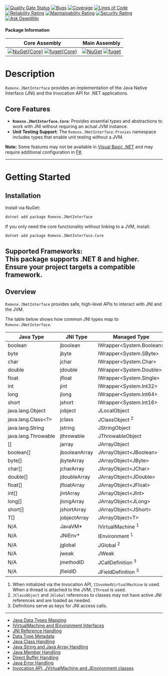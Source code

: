 [![Quality Gate Status](https://sonarcloud.io/api/project_badges/measure?project=josephmoresena_Rxmxnx.JNetInterface&metric=alert_status)](https://sonarcloud.io/summary/new_code?id=josephmoresena_Rxmxnx.JNetInterface)
[![Bugs](https://sonarcloud.io/api/project_badges/measure?project=josephmoresena_Rxmxnx.JNetInterface&metric=bugs)](https://sonarcloud.io/summary/new_code?id=josephmoresena_Rxmxnx.JNetInterface)
[![Coverage](https://sonarcloud.io/api/project_badges/measure?project=josephmoresena_Rxmxnx.JNetInterface&metric=coverage)](https://sonarcloud.io/summary/new_code?id=josephmoresena_Rxmxnx.JNetInterface)
[![Lines of Code](https://sonarcloud.io/api/project_badges/measure?project=josephmoresena_Rxmxnx.JNetInterface&metric=ncloc)](https://sonarcloud.io/summary/new_code?id=josephmoresena_Rxmxnx.JNetInterface)
[![Reliability Rating](https://sonarcloud.io/api/project_badges/measure?project=josephmoresena_Rxmxnx.JNetInterface&metric=reliability_rating)](https://sonarcloud.io/summary/new_code?id=josephmoresena_Rxmxnx.JNetInterface)
[![Maintainability Rating](https://sonarcloud.io/api/project_badges/measure?project=josephmoresena_Rxmxnx.JNetInterface&metric=sqale_rating)](https://sonarcloud.io/summary/new_code?id=josephmoresena_Rxmxnx.JNetInterface)
[![Security Rating](https://sonarcloud.io/api/project_badges/measure?project=josephmoresena_Rxmxnx.JNetInterface&metric=security_rating)](https://sonarcloud.io/summary/new_code?id=josephmoresena_Rxmxnx.JNetInterface)
[![Ask DeepWiki](https://deepwiki.com/badge.svg)](https://deepwiki.com/josephmoresena/Rxmxnx.JNetInterface)

#### Package Information

| **Core Assembly**                                                                                                                                                                                                                                                                    | **Main Assembly**                                                                                                                                                                                                                                    |
|--------------------------------------------------------------------------------------------------------------------------------------------------------------------------------------------------------------------------------------------------------------------------------------|------------------------------------------------------------------------------------------------------------------------------------------------------------------------------------------------------------------------------------------------------|
| [![NuGet(Core)](https://img.shields.io/nuget/v/Rxmxnx.JNetInterface.Core)](https://www.nuget.org/packages/Rxmxnx.JNetInterface.Core/) [![fuget(Core)](https://www.fuget.org/packages/Rxmxnx.JNetInterface.Core/badge.svg)](https://www.fuget.org/packages/Rxmxnx.JNetInterface.Core) | [![NuGet](https://img.shields.io/nuget/v/Rxmxnx.JNetInterface)](https://www.nuget.org/packages/Rxmxnx.JNetInterface/) [![fuget](https://www.fuget.org/packages/Rxmxnx.JNetInterface/badge.svg)](https://www.fuget.org/packages/Rxmxnx.JNetInterface) |

# Description

`Rxmxnx.JNetInterface` provides an implementation of the Java Native Interface (JNI) and the Invocation API for .NET
applications.

## Core Features

- **`Rxmxnx.JNetInterface.Core`**: Provides essential types and abstractions to work with JNI without requiring an
  actual JVM instance.
- **Unit Testing Support**: The `Rxmxnx.JNetInterface.Proxies` namespace includes types that enable unit testing without
  a JVM.

**Note:** Some features may not be available in [Visual Basic .NET](https://github.com/dotnet/vblang/issues/625) and may
require additional configuration in [F#](https://github.com/dotnet/fsharp/issues/17605).

---

# Getting Started

## Installation

Install via NuGet:

```cmd
dotnet add package Rxmxnx.JNetInterface
```

If you only need the core functionality without linking to a JVM, install:

```cmd
dotnet add package Rxmxnx.JNetInterface.Core
```

**Supported Frameworks:**  
This package supports **.NET 8 and higher**. Ensure your project targets a compatible framework.
---  

## Overview

`Rxmxnx.JNetInterface` provides safe, high-level APIs to interact with JNI and the JVM.

The table below shows how common JNI types map to `Rxmxnx.JNetInterface`.

| Java Type                | JNI Type      | Managed Type                  | Unmanaged Type        |
|--------------------------|---------------|-------------------------------|-----------------------|
| boolean                  | jboolean      | IWrapper<System.Boolean>      | JBoolean              |
| byte                     | jbyte         | IWrapper<System.SByte>        | JByte                 |
| char                     | jchar         | IWrapper<System.Char>         | JChar                 |
| double                   | jdouble       | IWrapper<System.Double>       | JDouble               |
| float                    | jfloat        | IWrapper<System.Single>       | JFloat                |
| int                      | jint          | IWrapper<System.Int32>        | JInt                  |
| long                     | jlong         | IWrapper<System.Int64>        | JLong                 |
| short                    | jshort        | IWrapper<System.Int16>        | JShort                |
| java.lang.Object         | jobject       | JLocalObject                  | JLocalRef             |
| java.lang.Class&lt;?&gt; | jclass        | JClassObject <sup>2</sup>     | JClassLocalRef        |
| java.lang.String         | jstring       | JStringObject                 | JStringLocalRef       |
| java.lang.Throwable      | jthrowable    | JThrowableObject              | JThrowableLocalRef    |
| []                       | jarray        | JArrayObject                  | JArrayLocalRef        |
| boolean[]                | jbooleanArray | JArrayObject&lt;JBoolean&gt;  | JBooleanArrayLocalRef |
| byte[]                   | jbyteArray    | JArrayObject&lt;JByte&gt;     | JByteArrayLocalRef    |
| char[]                   | jcharArray    | JArrayObject&lt;JChar&gt;     | JCharArrayLocalRef    |
| double[]                 | jdoubleArray  | JArrayObject&lt;JDouble&gt;   | JDoubleArrayLocalRef  |
| float[]                  | jfloatArray   | JArrayObject&lt;JFloat&gt;    | JFloatArrayLocalRef   |
| int[]                    | jintArray     | JArrayObject&lt;JInt&gt;      | JIntArrayLocalRef     |
| long[]                   | jlongArray    | JArrayObject&lt;JLong&gt;     | JLongArrayLocalRef    |
| short[]                  | jshortArray   | JArrayObject&lt;JShort&gt;    | JShortArrayLocalRef   |
| T[]                      | jobjectArray  | JArrayObject&lt;T&gt;         | JObjectArrayLocalRef  |
| N/A                      | JavaVM*       | IVirtualMachine <sup>1</sup>  | JVirtualMachineRef    |
| N/A                      | JNIEnv*       | IEnvironment <sup>1</sup>     | JEnvironmentRef       |
| N/A                      | jglobal       | JGlobal <sup>2</sup>          | JGlobalRef            |
| N/A                      | jweak         | JWeak                         | JWeakRef              |
| N/A                      | jmethodID     | JCallDefinition <sup>3</sup>  | JMethodId             |
| N/A                      | jfieldID      | JFieldDefinition <sup>3</sup> | JFieldId              |

1. When initialized via the Invocation API, `IInvokedVirtualMachine` is used. When a thread is attached to the JVM,
   `IThread` is used.
2. `JClassObject` and `JGlobal` references to classes may not have active JNI references and are loaded as needed.
3. Definitions serve as keys for JNI access calls.

---  

- [Java Data Types Mapping](docs/data-types-mapping.md)
- [IVirtualMachine and IEnvironment Interfaces](docs/jni-interfaces.md)
- [JNI Reference Handling](docs/jni-references.md)
- [Data Type Metadata](docs/data-types-metadata.md)
- [Java Class Handling](docs/class-object.md)
- [Java String and Java Array Handling](docs/native-objects.md)
- [Java Member Handling](docs/jni-accessing.md)
- [Direct Buffer Handling](docs/direct-buffers.md)
- [Java Error Handling](docs/error-handling.md)
- [Invocation API, JVirtualMachine and JEnvironment classes](docs/jni-classes.md)